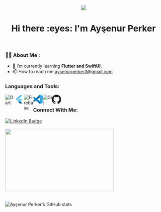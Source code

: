 <div id="header" align="center">
  <img src="https://media.giphy.com/media/jz7nZTW5oEBZAAZ4ge/giphy.gif" width="110"/>
</div>
<h1 align = "center">
  Hi there :eyes: I'm Ayşenur Perker  
</h1>

<br/>

###   :woman_technologist: About Me :
- 🌱 I’m currently learning **Flutter and SwiftUI.**
- 📫 How to reach me aysenurperker3@gmail.com

### Languages and Tools:

<img align="left" alt="Dart" width="30px" src="https://upload.wikimedia.org/wikipedia/commons/7/7e/Dart-logo.png" />

<img align="left" alt="Flutter" width="30px" src="https://raw.githubusercontent.com/github/explore/cebd63002168a05a6a642f309227eefeccd92950/topics/flutter/flutter.png" />
<img align="left" alt="Firebase" width="30px" src="https://camo.githubusercontent.com/dd4b2422ed3bfc9da88c43d18550375c66f9584327dff7ecc19315ce50b96f07/68747470733a2f2f7777772e766563746f726c6f676f2e7a6f6e652f6c6f676f732f66697265626173652f66697265626173652d69636f6e2e737667" />
<img align="left" alt="Visual Studio Code" width="30px" src="https://raw.githubusercontent.com/github/explore/80688e429a7d4ef2fca1e82350fe8e3517d3494d/topics/visual-studio-code/visual-studio-code.png" />
<img align="left" alt="Git" width="30px" src="https://camo.githubusercontent.com/fbfcb9e3dc648adc93bef37c718db16c52f617ad055a26de6dc3c21865c3321d/68747470733a2f2f7777772e766563746f726c6f676f2e7a6f6e652f6c6f676f732f6769742d73636d2f6769742d73636d2d69636f6e2e737667" />
<img align="left" alt="Github" width="30px" src="https://raw.githubusercontent.com/github/explore/78df643247d429f6cc873026c0622819ad797942/topics/github/github.png" />
<br/>



### Connect With Me:
 <a href="https://www.linkedin.com/in/aysenurperker/">
    <img src="https://img.shields.io/badge/LinkedIn-blue?style=for-the-badge&logo=linkedin&logoColor=white" alt="LinkedIn Badge"/>
  <br/>

  </a>
  <br/>
<div id="header" align="left">
 <img src="https://media.giphy.com/media/l0Iy88cWKqBeBN92o/giphy.gif" width="350" height="200"/>
</div>
</br>

![Ayşenur Perker's GitHub stats](https://github-readme-stats.vercel.app/api?username=aysenurperker1&show_icons=true&theme=vue)
<br/>


  
<!---
aysenurperker1/aysenurperker1 is a ✨ special ✨ repository because its `README.md` (this file) appears on your GitHub profile.
You can click the Preview link to take a look at your changes.
--->
